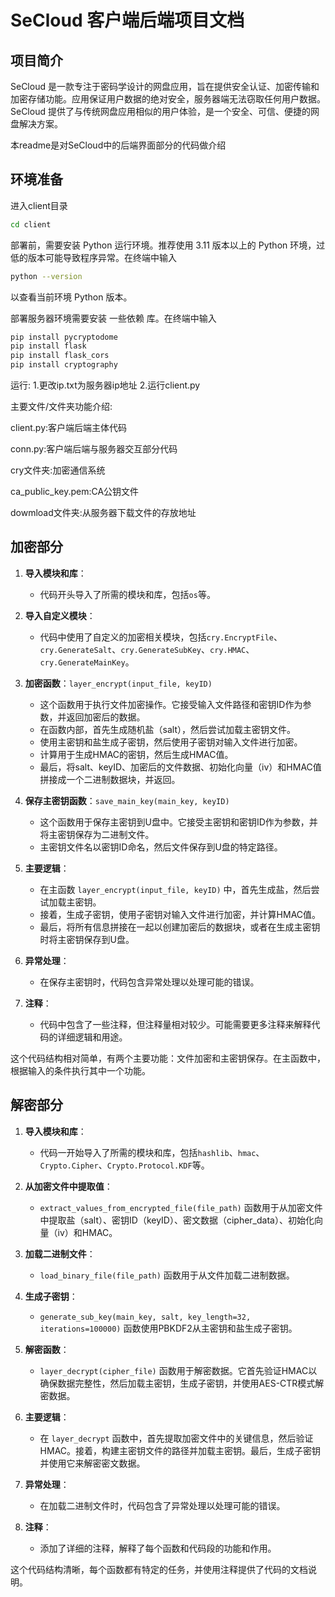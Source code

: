 # SeCloud 客户端后端项目文档

## 项目简介

SeCloud 是一款专注于密码学设计的网盘应用，旨在提供安全认证、加密传输和加密存储功能。应用保证用户数据的绝对安全，服务器端无法窃取任何用户数据。SeCloud 提供了与传统网盘应用相似的用户体验，是一个安全、可信、便捷的网盘解决方案。

本readme是对SeCloud中的后端界面部分的代码做介绍

## 环境准备
进入client目录
```bash
cd client
```
部署前，需要安装 Python 运行环境。推荐使用 3.11 版本以上的 Python 环境，过低的版本可能导致程序异常。在终端中输入
```bash
python --version
```
以查看当前环境 Python 版本。

部署服务器环境需要安装 一些依赖 库。在终端中输入
```bash
pip install pycryptodome
pip install flask
pip install flask_cors
pip install cryptography
```

运行: 1.更改ip.txt为服务器ip地址 2.运行client.py

主要文件/文件夹功能介绍:

client.py:客户端后端主体代码

conn.py:客户端后端与服务器交互部分代码

cry文件夹:加密通信系统

ca_public_key.pem:CA公钥文件

dowmload文件夹:从服务器下载文件的存放地址

## 加密部分

1. **导入模块和库**：
   - 代码开头导入了所需的模块和库，包括`os`等。

2. **导入自定义模块**：
   - 代码中使用了自定义的加密相关模块，包括`cry.EncryptFile`、`cry.GenerateSalt`、`cry.GenerateSubKey`、`cry.HMAC`、`cry.GenerateMainKey`。

3. **加密函数**：`layer_encrypt(input_file, keyID)`
   - 这个函数用于执行文件加密操作。它接受输入文件路径和密钥ID作为参数，并返回加密后的数据。
   - 在函数内部，首先生成随机盐（salt），然后尝试加载主密钥文件。
   - 使用主密钥和盐生成子密钥，然后使用子密钥对输入文件进行加密。
   - 计算用于生成HMAC的密钥，然后生成HMAC值。
   - 最后，将salt、keyID、加密后的文件数据、初始化向量（iv）和HMAC值拼接成一个二进制数据块，并返回。

4. **保存主密钥函数**：`save_main_key(main_key, keyID)`
   - 这个函数用于保存主密钥到U盘中。它接受主密钥和密钥ID作为参数，并将主密钥保存为二进制文件。
   - 主密钥文件名以密钥ID命名，然后文件保存到U盘的特定路径。

5. **主要逻辑**：
   - 在主函数 `layer_encrypt(input_file, keyID)` 中，首先生成盐，然后尝试加载主密钥。
   - 接着，生成子密钥，使用子密钥对输入文件进行加密，并计算HMAC值。
   - 最后，将所有信息拼接在一起以创建加密后的数据块，或者在生成主密钥时将主密钥保存到U盘。

6. **异常处理**：
   - 在保存主密钥时，代码包含异常处理以处理可能的错误。

7. **注释**：
   - 代码中包含了一些注释，但注释量相对较少。可能需要更多注释来解释代码的详细逻辑和用途。

这个代码结构相对简单，有两个主要功能：文件加密和主密钥保存。在主函数中，根据输入的条件执行其中一个功能。

## 解密部分

1. **导入模块和库**：
   - 代码一开始导入了所需的模块和库，包括`hashlib`、`hmac`、`Crypto.Cipher`、`Crypto.Protocol.KDF`等。

2. **从加密文件中提取值**：
   - `extract_values_from_encrypted_file(file_path)` 函数用于从加密文件中提取盐（salt）、密钥ID（keyID）、密文数据（cipher_data）、初始化向量（iv）和HMAC。

3. **加载二进制文件**：
   - `load_binary_file(file_path)` 函数用于从文件加载二进制数据。

4. **生成子密钥**：
   - `generate_sub_key(main_key, salt, key_length=32, iterations=100000)` 函数使用PBKDF2从主密钥和盐生成子密钥。

5. **解密函数**：
   - `layer_decrypt(cipher_file)` 函数用于解密数据。它首先验证HMAC以确保数据完整性，然后加载主密钥，生成子密钥，并使用AES-CTR模式解密数据。

6. **主要逻辑**：
   - 在 `layer_decrypt` 函数中，首先提取加密文件中的关键信息，然后验证HMAC。接着，构建主密钥文件的路径并加载主密钥。最后，生成子密钥并使用它来解密密文数据。

7. **异常处理**：
   - 在加载二进制文件时，代码包含了异常处理以处理可能的错误。

8. **注释**：
   - 添加了详细的注释，解释了每个函数和代码段的功能和作用。

这个代码结构清晰，每个函数都有特定的任务，并使用注释提供了代码的文档说明。